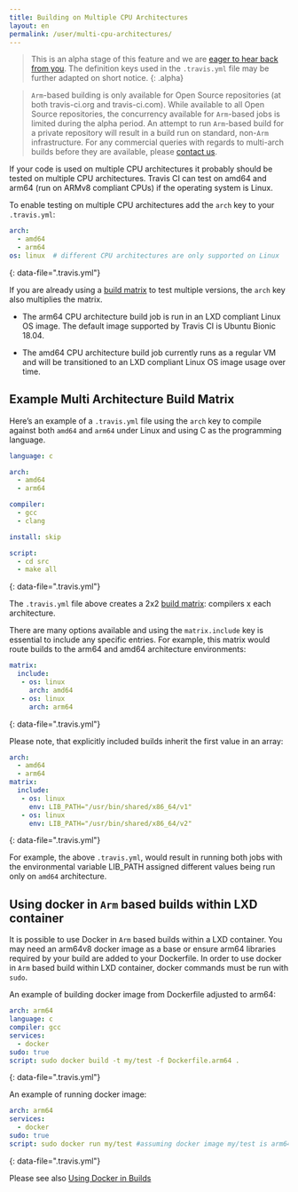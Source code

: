 ```yaml
---
title: Building on Multiple CPU Architectures
layout: en
permalink: /user/multi-cpu-architectures/
---
```


> This is an alpha stage of this feature and we are [eager to hear back from you](https://travis-ci.community/t/about-the-arm-cpu-architecture-category/5336). The definition keys used in the `.travis.yml` file may be further adapted on short notice.
{: .alpha}

> `Arm`-based building is only available for Open Source repositories (at both travis-ci.org and travis-ci.com). While available to all Open Source repositories, the concurrency available for `Arm`-based jobs is limited during the alpha period.
> An attempt to run `Arm`-based build for a private repository will result in a build run on standard, non-`Arm` infrastructure. For any commercial queries with regards to multi-arch builds before they are available, please [contact us](support@travis-ci.com).

If your code is used on multiple CPU architectures it probably should be tested on multiple CPU architectures. Travis CI can test on amd64 and arm64 (run on ARMv8 compliant CPUs) if the operating system is Linux.

To enable testing on multiple CPU architectures add the `arch` key to your `.travis.yml`:

```yaml
arch:
  - amd64
  - arm64
os: linux  # different CPU architectures are only supported on Linux
```
{: data-file=".travis.yml"}

If you are already using a [build matrix](/user/customizing-the-build/#build-matrix) to test multiple versions, the `arch` key also multiplies the matrix.

- The arm64 CPU architecture build job is run in an LXD compliant Linux OS image. The default image supported by Travis CI is Ubuntu Bionic 18.04.

- The amd64 CPU architecture build job currently runs as a regular VM and will be transitioned to an LXD compliant Linux OS image usage over time.

## Example Multi Architecture Build Matrix

Here’s an example of a `.travis.yml` file using the `arch` key to compile against both `amd64` and `arm64` under Linux and using C as the programming language.

```yaml
language: c

arch:
  - amd64
  - arm64

compiler:
  - gcc
  - clang

install: skip

script:
  - cd src
  - make all
```
{: data-file=".travis.yml"}

The `.travis.yml` file above creates a 2x2 [build matrix](/user/customizing-the-build/#build-matrix): compilers x each architecture.

There are many options available and using the `matrix.include` key is essential to include any specific entries. For example, this matrix would route builds to the arm64 and amd64 architecture environments:

```yaml
matrix:
  include:
   - os: linux
     arch: amd64
   - os: linux
     arch: arm64
```
{: data-file=".travis.yml"}

Please note, that explicitly included builds inherit the first value in an array:

```yaml
arch:
  - amd64
  - arm64
matrix:
  include:
   - os: linux
     env: LIB_PATH="/usr/bin/shared/x86_64/v1"
   - os: linux
     env: LIB_PATH="/usr/bin/shared/x86_64/v2"
```
{: data-file=".travis.yml"}

For example, the above `.travis.yml`, would result in running both jobs with the environmental variable LIB_PATH assigned different values being run only on `amd64` architecture.

## Using docker in `Arm` based builds within LXD container

It is possible to use Docker in `Arm` based builds within a LXD container. You may need an arm64v8 docker image as a base or ensure arm64 libraries required by your build are added to your Dockerfile. In order to use docker in `Arm` based build within LXD container, docker commands must be run with `sudo`. 

An example of building  docker image from Dockerfile adjusted to arm64:

```yaml
arch: arm64
language: c
compiler: gcc
services:
  - docker
sudo: true
script: sudo docker build -t my/test -f Dockerfile.arm64 . 
```
{: data-file=".travis.yml"}

An example of running docker image:

```yaml
arch: arm64
services:
  - docker
sudo: true
script: sudo docker run my/test #assuming docker image my/test is arm64v8 ready
```
{: data-file=".travis.yml"}

Please see also [Using Docker in Builds](user/docker/)
